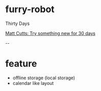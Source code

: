 # furry-robot
Thirty Days

[Matt Cutts: Try something new for 30 days](http://www.ted.com/talks/matt_cutts_try_something_new_for_30_days)

--

# feature
+ offline storage (local storage)
+ calendar like layout
